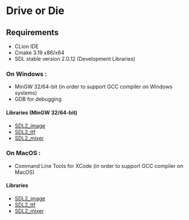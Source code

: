 # Drive or Die

## Requirements
* CLion IDE
* Cmake 3.19 x86/x64
* SDL stable version 2.0.12 (Development Libraries) 
### On Windows :
* MinGW 32/64-bit (in order to support GCC compiler on Windows systems)
* GDB for debugging
#### Libraries (MinGW 32/64-bit)
* [SDL2_image](https://www.libsdl.org/projects/SDL_image/release/SDL2_image-devel-2.0.5-mingw.tar.gz) 
* [SDL2_ttf](https://www.libsdl.org/projects/SDL_ttf/release/SDL2_ttf-devel-2.0.15-mingw.tar.gz)
* [SDL2_mixer](https://www.libsdl.org/projects/SDL_mixer/release/SDL2_mixer-devel-2.0.4-mingw.tar.gz)
### On MacOS :
* Command Line Tools for XCode (in order to support GCC compiler on MacOS)
#### Libraries
* [SDL2_image](https://www.libsdl.org/projects/SDL_image/release/SDL2_image-2.0.5.dmg) 
* [SDL2_ttf](https://www.libsdl.org/projects/SDL_ttf/release/SDL2_ttf-2.0.15.dmg)
* [SDL2_mixer](https://www.libsdl.org/projects/SDL_mixer/release/SDL2_mixer-2.0.4.dmg)
